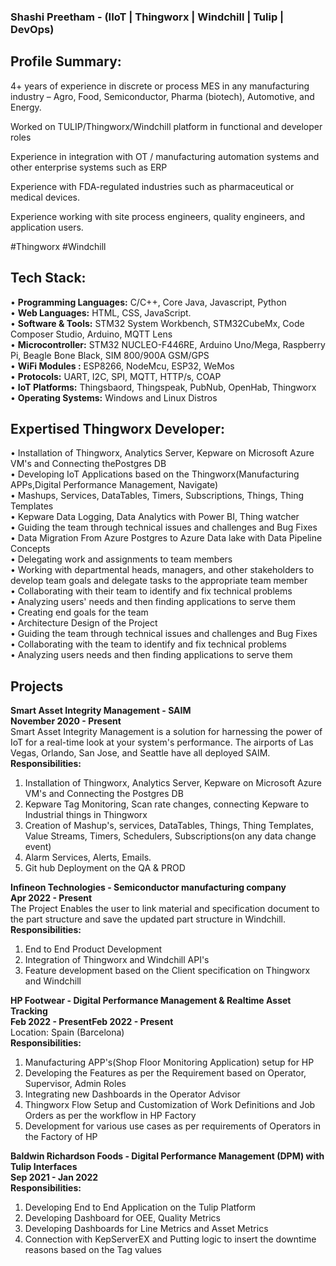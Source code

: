 ### Shashi Preetham - (IIoT | Thingworx | Windchill | Tulip | DevOps)
## **Profile Summary:**
4+ years of experience in discrete or process MES in any manufacturing industry – Agro, Food, Semiconductor, Pharma (biotech), Automotive, and Energy.</br>
 
Worked on TULIP/Thingworx/Windchill platform in functional and developer roles</br>
 
Experience in integration with OT / manufacturing automation systems and other enterprise systems such as ERP</br>
 
Experience with FDA-regulated industries such as pharmaceutical or medical devices.</br>
 
Experience working with site process engineers, quality engineers, and application users.</br>

#Thingworx #Windchill</br>

## **Tech Stack:**

• **Programming Languages:** C/C++, Core Java, Javascript, Python</br>
• **Web Languages:** HTML, CSS, JavaScript. </br>
• **Software & Tools:** STM32 System Workbench, STM32CubeMx, Code Composer Studio, Arduino, MQTT Lens </br>
• **Microcontroller:**  STM32 NUCLEO-F446RE, Arduino Uno/Mega, Raspberry Pi, Beagle Bone Black, SIM 800/900A GSM/GPS </br>
• **WiFi Modules :** ESP8266, NodeMcu, ESP32, WeMos </br>
• **Protocols:** UART, I2C, SPI, MQTT, HTTP/s, COAP</br>
• **IoT Platforms:** Thingsbaord, Thingspeak, PubNub, OpenHab, Thingworx </br>
• **Operating Systems:** Windows and Linux Distros</br>

## **Expertised Thingworx Developer:**
• Installation of Thingworx, Analytics Server, Kepware on Microsoft Azure VM's and Connecting thePostgres DB</br>
• Developing IoT Applications based on the Thingworx(Manufacturing APPs,Digital Performance Management, Navigate)</br>
• Mashups, Services, DataTables, Timers, Subscriptions, Things, Thing Templates</br>
• Kepware Data Logging, Data Analytics with Power BI, Thing watcher</br>
• Guiding the team through technical issues and challenges and Bug Fixes</br>
• Data Migration From Azure Postgres to Azure Data lake with Data Pipeline Concepts</br>
• Delegating work and assignments to team members</br>
• Working with departmental heads, managers, and other stakeholders to develop team goals and delegate tasks to the appropriate team member</br>
• Collaborating with their team to identify and fix technical problems</br>
• Analyzing users' needs and then finding applications to serve them</br>
• Creating end goals for the team</br>
• Architecture Design of the Project</br>
• Guiding the team through technical issues and challenges and Bug Fixes</br>
• Collaborating with the team to identify and fix technical problems</br>
• Analyzing users needs and then finding applications to serve them</br>

## **Projects**

**Smart Asset Integrity Management - SAIM**</br>
**November 2020 - Present**</br>
Smart Asset Integrity Management is a solution for harnessing the power of IoT for a real-time look at your system's performance. The airports of Las Vegas, Orlando, San Jose, and Seattle have all deployed SAIM.</br>
**Responsibilities:**</br>
1. Installation of Thingworx, Analytics Server, Kepware on Microsoft Azure VM's and Connecting the Postgres DB </br>
2. Kepware Tag Monitoring, Scan rate changes, connecting Kepware to Industrial things in Thingworx </br>
3. Creation of Mashup's, services, DataTables, Things, Thing Templates, Value Streams, Timers, Schedulers, Subscriptions(on any data change event) </br>
4. Alarm Services, Alerts, Emails. </br>
5. Git hub Deployment on the QA & PROD</br>


**Infineon Technologies - Semiconductor manufacturing company**</br>
**Apr 2022 - Present**</br>
The Project Enables the user to link material and specification document to the part structure and save the updated part structure in Windchill.</br>
**Responsibilities:**</br>
1. End to End Product Development</br>
2. Integration of Thingworx and Windchill API's</br>
3. Feature development based on the Client specification on Thingworx and Windchill</br>

**HP Footwear - Digital Performance Management & Realtime Asset Tracking**</br>
**Feb 2022 - PresentFeb 2022 - Present**</br>
Location: Spain (Barcelona)</br>
**Responsibilities:**</br>
1. Manufacturing APP's(Shop Floor Monitoring Application) setup for HP</br>
2. Developing the Features as per the Requirement based on Operator, Supervisor, Admin Roles </br>
3. Integrating new Dashboards in the Operator Advisor</br>
4. Thingworx Flow Setup and Customization of Work Definitions and Job Orders as per the workflow in HP Factory</br>
5. Development for various use cases as per requirements of Operators in the Factory of HP</br>

**Baldwin Richardson Foods - Digital Performance Management (DPM) with Tulip Interfaces**</br>
**Sep 2021 - Jan 2022**</br>
**Responsibilities:**</br>
1. Developing End to End Application on the Tulip Platform</br>
2. Developing Dashboard for OEE, Quality Metrics</br>
3. Developing Dashboards for Line Metrics and Asset Metrics</br>
4. Connection with KepServerEX and Putting logic to insert the downtime reasons based on the Tag values</br>
